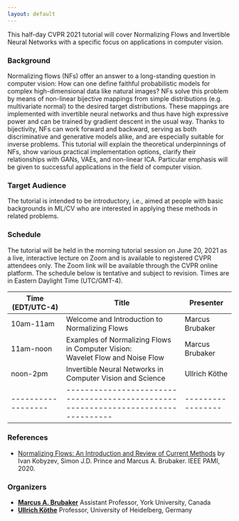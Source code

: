 ```yaml
---
layout: default
---
```


This half-day CVPR 2021 tutorial will cover Normalizing Flows and Invertible Neural Networks with a specific focus on applications in computer vision.


### Background 

Normalizing flows (NFs) offer an answer to a long-standing question in computer vision: 
How can one define faithful probabilistic models for complex high-dimensional data like natural images?
NFs solve this problem by means of non-linear bijective mappings from simple distributions (e.g. multivariate normal) to the desired target distributions.
These mappings are implemented with invertible neural networks and thus have high expressive power and can be trained by gradient descent in the usual way.
Thanks to bijectivity, NFs can work forward and backward, serving as both discriminative and generative models alike, and are especially suitable for inverse problems.
This tutorial will explain the theoretical underpinnings of NFs, show various practical implementation options, clarify their relationships with GANs, VAEs, and non-linear ICA.
Particular emphasis will be given to successful applications in the field of computer vision.


### Target Audience

The tutorial is intended to be introductory, i.e., aimed at people with basic backgrounds in ML/CV who are interested in applying these methods in related problems.


### Schedule

The tutorial will be held in the morning tutorial session on June 20, 2021 as a live, interactive lecture on Zoom and is available to registered CVPR attendees only.  The Zoom link will be available through the CVPR online platform.  The schedule below is tentative and subject to revision.  Times are in Eastern Daylight Time (UTC/GMT-4).

| Time (EDT/UTC-4) | Title                                                                            | Presenter       |
|------------------|----------------------------------------------------------------------------------|-----------------|
| 10am-11am        | Welcome and Introduction to Normalizing Flows                                    | Marcus Brubaker |
| 11am-noon        | Examples of Normalizing Flows in Computer Vision:<br>Wavelet Flow and Noise Flow | Marcus Brubaker |
| noon-2pm         | Invertible Neural Networks in Computer Vision and Science                        | Ullrich Köthe   |
|------------------|----------------------------------------------------------------------------------|-----------------|


### References
- [Normalizing Flows: An Introduction and Review of Current Methods](https://arxiv.org/abs/1908.09257) by Ivan Kobyzev, Simon J.D. Prince and Marcus A. Brubaker. IEEE PAMI, 2020.

### Organizers
- [**Marcus A. Brubaker**](https://mbrubake.github.io) Assistant Professor, York University, Canada
- [**Ullrich Köthe**](https://hci.iwr.uni-heidelberg.de/vislearn/people/ullrich-koethe/) Professor, University of Heidelberg, Germany
